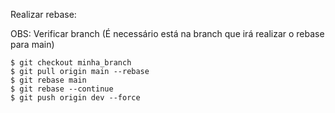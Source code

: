 Realizar rebase:

OBS: Verificar branch (É necessário está na branch que irá realizar o rebase para main)

```
$ git checkout minha_branch
$ git pull origin main --rebase
$ git rebase main
$ git rebase --continue
$ git push origin dev --force
```

